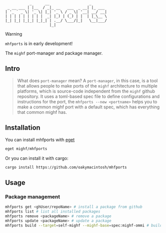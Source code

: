 ```
           _      __                  _       
 _ __ ___ | |__  / _|_ __   ___  _ __| |_ ___ 
| '_ ` _ \| '_ \| |_| '_ \ / _ \| '__| __/ __|
| | | | | | | | |  _| |_) | (_) | |  | |_\__ \
|_| |_| |_|_| |_|_| | .__/ \___/|_|   \__|___/
                    |_|                       

```

> [!WARNING]
> `mhfports` is in early development!

The `mighf` port-manager and package manager.

## Intro
> What does `port-manager` mean?
A `port-manager`, in this case, is a tool that allows people to make ports of the `mighf` architecture to multiple platforms, which is source-code independent from the `mighf` github repository. It uses a toml-based spec file to define configurations and instructions for the port, the `mhfports --new <portname>` helps you to make a common mighf port with a default spec, which has everything that common mighf has.

## Installation
You can install mhfports with [eget](https://github.com/<?>/eget)
```bash
eget mighf/mhfports
```
Or you can install it with cargo:
```bash
cargo install https://github.com/oakymacintosh/mhfports
```

## Usage
### Package management
```bash
mhfports get <ghUser/repoName> # install a package from github
mhfports list # list all installed packages
mhfports remove <packageName> # remove a package
mhfports update <packageName> # update a package
mhfports build --target=self-mighf --mighf-base=spec:mighf-ommi # build a package for the mighf architecture
```
